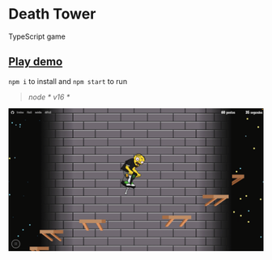 # Death Tower

TypeScript game

## [Play demo](https://guiseek.github.io/death-tower)

`npm i` to install and `npm start` to run

> _node * v16 *_

![Death Tower](./mkt/2022-01-17-00.27.08.png)